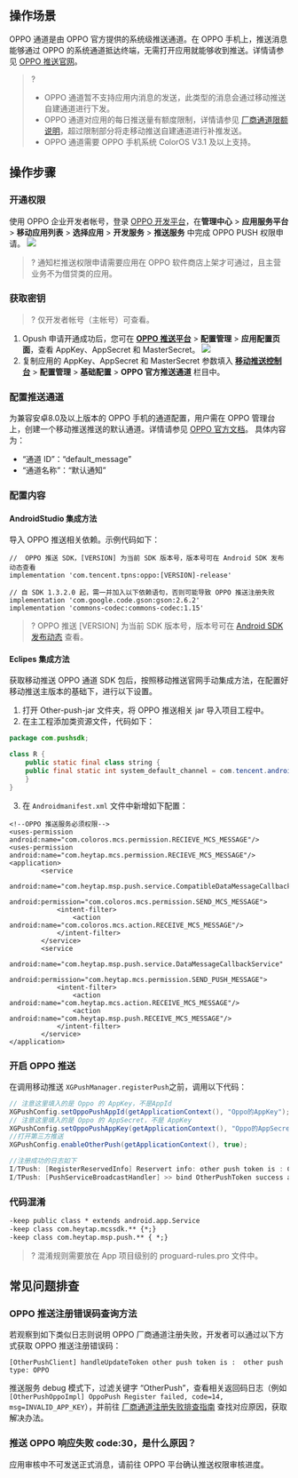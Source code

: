 ## 操作场景
OPPO 通道是由 OPPO 官方提供的系统级推送通道。在 OPPO 手机上，推送消息能够通过 OPPO 的系统通道抵达终端，无需打开应用就能够收到推送。详情请参见 [OPPO 推送官网](https://push.oppo.com/)。

>?
> - OPPO 通道暂不支持应用内消息的发送，此类型的消息会通过移动推送自建通道进行下发。
> - OPPO 通道对应用的每日推送量有额度限制，详情请参见 [厂商通道限额说明](https://cloud.tencent.com/document/product/548/43794#oppo-.E5.B9.B3.E5.8F.B0.E9.99.90.E5.88.B6)，超过限制部分将走移动推送自建通道进行补推发送。
> - OPPO 通道需要 OPPO 手机系统 ColorOS V3.1 及以上支持。
> 

## 操作步骤
### 开通权限
使用 OPPO 企业开发者帐号，登录 [OPPO 开发平台](https://open.oppomobile.com/)，在**管理中心** > **应用服务平台** > **移动应用列表** > **选择应用** > **开发服务** > **推送服务** 中完成 OPPO PUSH 权限申请。
![](https://main.qcloudimg.com/raw/11f429ba46161b1cea16c233cebc5627.png)
>? 通知栏推送权限申请需要应用在 OPPO 软件商店上架才可通过，且主营业务不为借贷类的应用。
>

### 获取密钥

>? 仅开发者帐号（主帐号）可查看。
>

1. Opush 申请开通成功后，您可在 [**OPPO 推送平台**](https://push.oppo.com/) > **配置管理** > **应用配置页面**，查看 AppKey、AppSecret 和 MasterSecret。
![](https://main.qcloudimg.com/raw/7753e738a004854d63cf4c8e4c07d51c.png)
2. 复制应用的 AppKey、AppSecret 和 MasterSecret 参数填入 [**移动推送控制台**](https://console.cloud.tencent.com/tpns) > **配置管理** > **基础配置** >  **OPPO 官方推送通道** 栏目中。

### 配置推送通道
为兼容安卓8.0及以上版本的 OPPO 手机的通道配置，用户需在 OPPO 管理台上，创建一个移动推送推送的默认通道。详情请参见 [OPPO 官方文档](https://open.oppomobile.com/wiki/doc/#id=10198)。
具体内容为：
- “通道 ID”：“default_message”
- “通道名称”：“默认通知”


###  配置内容
#### AndroidStudio 集成方法

导入 OPPO 推送相关依赖。示例代码如下：
```
//  OPPO 推送 SDK，[VERSION] 为当前 SDK 版本号，版本号可在 Android SDK 发布动态查看
implementation 'com.tencent.tpns:oppo:[VERSION]-release'

// 自 SDK 1.3.2.0 起，需一并加入以下依赖语句，否则可能导致 OPPO 推送注册失败
implementation 'com.google.code.gson:gson:2.6.2'
implementation 'commons-codec:commons-codec:1.15'
```
>? OPPO 推送 [VERSION] 为当前 SDK 版本号，版本号可在 [Android SDK 发布动态](https://console.cloud.tencent.com/tpns/sdkdownload) 查看。
>

#### Eclipes 集成方法

获取移动推送 OPPO 通道 SDK 包后，按照移动推送官网手动集成方法，在配置好移动推送主版本的基础下，进行以下设置。

1. 打开 Other-push-jar 文件夹，将 OPPO 推送相关 jar 导入项目工程中。
2. 在主工程添加类资源文件，代码如下：
```java
package com.pushsdk;

class R {
    public static final class string {
	public final static int system_default_channel = com.tencent.android.tpns.demo.R.string.app_name; // 可更改为自定义字符串资源ID
    }
}
```
3. 在 `Androidmanifest.xml` 文件中新增如下配置：
```
<!--OPPO 推送服务必须权限-->
<uses-permission android:name="com.coloros.mcs.permission.RECIEVE_MCS_MESSAGE"/>
<uses-permission android:name="com.heytap.mcs.permission.RECIEVE_MCS_MESSAGE"/>
<application>
		<service
			android:name="com.heytap.msp.push.service.CompatibleDataMessageCallbackService"
			android:permission="com.coloros.mcs.permission.SEND_MCS_MESSAGE">
			<intent-filter>
				<action android:name="com.coloros.mcs.action.RECEIVE_MCS_MESSAGE"/>
			</intent-filter>
		</service>
		<service
			android:name="com.heytap.msp.push.service.DataMessageCallbackService"
			android:permission="com.heytap.mcs.permission.SEND_PUSH_MESSAGE">
			<intent-filter>
				<action android:name="com.heytap.mcs.action.RECEIVE_MCS_MESSAGE"/>
				<action android:name="com.heytap.msp.push.RECEIVE_MCS_MESSAGE"/>
			</intent-filter>
		</service>
</application>
```

### 开启 OPPO 推送

在调用移动推送 `XGPushManager.registerPush`之前，调用以下代码：
```java
// 注意这里填入的是 Oppo 的 AppKey，不是AppId
XGPushConfig.setOppoPushAppId(getApplicationContext(), "Oppo的AppKey");
// 注意这里填入的是 Oppo 的 AppSecret，不是 AppKey
XGPushConfig.setOppoPushAppKey(getApplicationContext(), "Oppo的AppSecret");
//打开第三方推送
XGPushConfig.enableOtherPush(getApplicationContext(), true);

//注册成功的日志如下
I/TPush: [RegisterReservedInfo] Reservert info: other push token is : CN_fc0f0b38220cba7a1bcbda20857e021b  other push type: oppo
I/TPush: [PushServiceBroadcastHandler] >> bind OtherPushToken success ack with [accId = 150000****  , rsp = 0]  token = 007a4105425********52ac1e1360c6780f3 otherPushType = oppo otherPushToken = CN_fc0f0b3822****7a1bcbda20857e021b

```


### 代码混淆

```xml
-keep public class * extends android.app.Service
-keep class com.heytap.mcssdk.** {*;}
-keep class com.heytap.msp.push.** { *;}
```

>? 混淆规则需要放在 App 项目级别的 proguard-rules.pro 文件中。
>

## 常见问题排查

### OPPO 推送注册错误码查询方法

若观察到如下类似日志则说明 OPPO 厂商通道注册失败，开发者可以通过以下方式获取 OPPO 推送注册错误码：
```
[OtherPushClient] handleUpdateToken other push token is :  other push type: OPPO
```

推送服务 debug 模式下，过滤关键字 “OtherPush”，查看相关返回码日志（例如 `[OtherPushOppoImpl] OppoPush Register failed, code=14, msg=INVALID_APP_KEY`），并前往 [厂商通道注册失败排查指南](https://cloud.tencent.com/document/product/548/45659) 查找对应原因，获取解决办法。

### 推送 OPPO 响应失败 code:30，是什么原因？

应用审核中不可发送正式消息，请前往 OPPO 平台确认推送权限审核进度。
